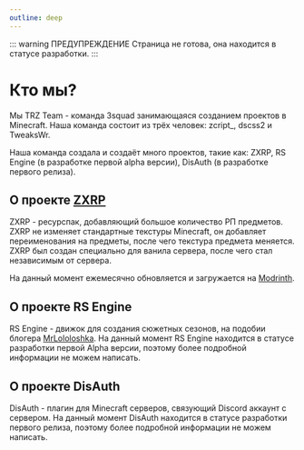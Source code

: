 ```yaml
---
outline: deep
---
```


::: warning ПРЕДУПРЕЖДЕНИЕ
Страница не готова, она находится в статусе разработки.
:::

# Кто мы?

Мы TRZ Team - команда 3squad занимающаяся созданием проектов в Minecraft.
Наша команда состоит из трёх человек: zcript_, dscss2 и TweaksWr.

Наша команда создала и создаёт много проектов, такие как: ZXRP, RS Engine (в разработке первой alpha версии), DisAuth (в разработке первого релиза).

## О проекте [ZXRP](/zxrp/)

ZXRP - ресурспак, добавляющий большое количество РП предметов.
ZXRP не изменяет стандартные текстуры Minecraft, он добавляет переименования на предметы, после чего текстура предмета меняется.
ZXRP был создан специально для ванила сервера, после чего стал независимым от сервера. 

На данный момент ежемесячно обновляется и загружается на [Modrinth](https://modrinth.com/resourcepack/zxrp).

## О проекте RS Engine

RS Engine - движок для создания сюжетных сезонов, на подобии блогера [MrLololoshka](https://www.youtube.com/@MrLololoshka).
На данный момент RS Engine находится в статусе разработки первой Alpha версии, поэтому более подробной информации не можем написать.

## О проекте DisAuth
DisAuth - плагин для Minecraft серверов, связующий Discord аккаунт с сервером.
На данный момент DisAuth находится в статусе разработки первого релиза, поэтому более подробной информации не можем написать.